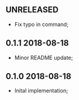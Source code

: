 UNRELEASED
----------

* Fix typo in command;

0.1.1 2018-08-18
----------------

* Minor README update;


0.1.0 2018-08-18
----------------

* Inital implementation;
